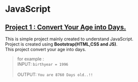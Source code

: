 # JavaScript

## [Project 1 : Convert Your Age into Days.](https://github.com/RjPatil27/JavaScript/tree/master/Project%201)
  This is simple project mainly created to understand JavaScript.\
  Project is created using **Bootstrap(HTML,CSS and JS)**.\
  This project convert your age into days.
  
  > for example : \
  >              INPUT:   `birthyear = 1996` \
  > \
  >              OUTPUT:   `You are 8760 Days old..!!`

